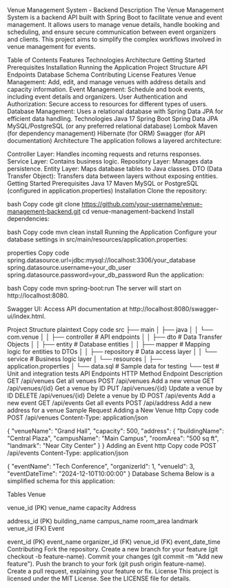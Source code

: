 Venue Management System - Backend
Description
The Venue Management System is a backend API built with Spring Boot to facilitate venue and event management. It allows users to manage venue details, handle booking and scheduling, and ensure secure communication between event organizers and clients. This project aims to simplify the complex workflows involved in venue management for events.

Table of Contents
Features
Technologies
Architecture
Getting Started
Prerequisites
Installation
Running the Application
Project Structure
API Endpoints
Database Schema
Contributing
License
Features
Venue Management: Add, edit, and manage venues with address details and capacity information.
Event Management: Schedule and book events, including event details and organizers.
User Authentication and Authorization: Secure access to resources for different types of users.
Database Management: Uses a relational database with Spring Data JPA for efficient data handling.
Technologies
Java 17
Spring Boot
Spring Data JPA
MySQL/PostgreSQL (or any preferred relational database)
Lombok
Maven (for dependency management)
Hibernate (for ORM)
Swagger (for API documentation)
Architecture
The application follows a layered architecture:

Controller Layer: Handles incoming requests and returns responses.
Service Layer: Contains business logic.
Repository Layer: Manages data persistence.
Entity Layer: Maps database tables to Java classes.
DTO (Data Transfer Object): Transfers data between layers without exposing entities.
Getting Started
Prerequisites
Java 17
Maven
MySQL or PostgreSQL (configured in application.properties)
Installation
Clone the repository:

bash
Copy code
git clone https://github.com/your-username/venue-management-backend.git
cd venue-management-backend
Install dependencies:

bash
Copy code
mvn clean install
Running the Application
Configure your database settings in src/main/resources/application.properties:

properties
Copy code
spring.datasource.url=jdbc:mysql://localhost:3306/your_database
spring.datasource.username=your_db_user
spring.datasource.password=your_db_password
Run the application:

bash
Copy code
mvn spring-boot:run
The server will start on http://localhost:8080.

Swagger UI: Access API documentation at http://localhost:8080/swagger-ui/index.html.

Project Structure
plaintext
Copy code
src
├── main
│   ├── java
│   │   └── com.venue
│   │       ├── controller      # API endpoints
│   │       ├── dto             # Data Transfer Objects
│   │       ├── entity          # Database entities
│   │       ├── mapper          # Mapping logic for entities to DTOs
│   │       ├── repository      # Data access layer
│   │       └── service         # Business logic layer
│   └── resources
│       ├── application.properties
│       └── data.sql            # Sample data for testing
└── test                         # Unit and integration tests
API Endpoints
HTTP Method	Endpoint	Description
GET	/api/venues	Get all venues
POST	/api/venues	Add a new venue
GET	/api/venues/{id}	Get a venue by ID
PUT	/api/venues/{id}	Update a venue by ID
DELETE	/api/venues/{id}	Delete a venue by ID
POST	/api/events	Add a new event
GET	/api/events	Get all events
POST	/api/address	Add a new address for a venue
Sample Request
Adding a New Venue
http
Copy code
POST /api/venues
Content-Type: application/json

{
  "venueName": "Grand Hall",
  "capacity": 500,
  "address": {
    "buildingName": "Central Plaza",
    "campusName": "Main Campus",
    "roomArea": "500 sq ft",
    "landmark": "Near City Center"
  }
}
Adding an Event
http
Copy code
POST /api/events
Content-Type: application/json

{
  "eventName": "Tech Conference",
  "organizerId": 1,
  "venueId": 3,
  "eventDateTime": "2024-12-10T10:00:00"
}
Database Schema
Below is a simplified schema for this application:

Tables
Venue

venue_id (PK)
venue_name
capacity
Address

address_id (PK)
building_name
campus_name
room_area
landmark
venue_id (FK)
Event

event_id (PK)
event_name
organizer_id (FK)
venue_id (FK)
event_date_time
Contributing
Fork the repository.
Create a new branch for your feature (git checkout -b feature-name).
Commit your changes (git commit -m "Add new feature").
Push the branch to your fork (git push origin feature-name).
Create a pull request, explaining your feature or fix.
License
This project is licensed under the MIT License. See the LICENSE file for details.
